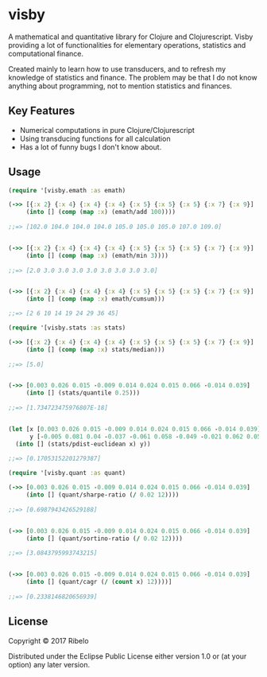 # visby

A mathematical and quantitative library for Clojure and Clojurescript.
Visby providing a lot of functionalities for elementary operations, statistics and computational finance.

Created mainly to learn how to use transducers, and to refresh my knowledge of statistics and finance.
The problem may be that I do not know anything about programming, not to mention statistics and finances.

## Key Features

* Numerical computations in pure Clojure/Clojurescript
* Using transducing functions for all calculation
* Has a lot of funny bugs I don't know about.

## Usage

```clojure
(require '[visby.emath :as emath)

(->> [{:x 2} {:x 4} {:x 4} {:x 4} {:x 5} {:x 5} {:x 5} {:x 7} {:x 9}]
     (into [] (comp (map :x) (emath/add 100))))
 
;;=> [102.0 104.0 104.0 104.0 105.0 105.0 105.0 107.0 109.0]


(->> [{:x 2} {:x 4} {:x 4} {:x 4} {:x 5} {:x 5} {:x 5} {:x 7} {:x 9}]
     (into [] (comp (map :x) (emath/min 3))))
     
;;=> [2.0 3.0 3.0 3.0 3.0 3.0 3.0 3.0 3.0]


(->> [{:x 2} {:x 4} {:x 4} {:x 4} {:x 5} {:x 5} {:x 5} {:x 7} {:x 9}]
     (into [] (comp (map :x) emath/cumsum)))

;;=> [2 6 10 14 19 24 29 36 45]
```


```clojure
(require '[visby.stats :as stats)

(->> [{:x 2} {:x 4} {:x 4} {:x 4} {:x 5} {:x 5} {:x 5} {:x 7} {:x 9}]
     (into [] (comp (map :x) stats/median)))
 
;;=> [5.0]


(->> [0.003 0.026 0.015 -0.009 0.014 0.024 0.015 0.066 -0.014 0.039]
     (into [] (stats/quantile 0.25)))
     
;;=> [1.734723475976807E-18]


(let [x [0.003 0.026 0.015 -0.009 0.014 0.024 0.015 0.066 -0.014 0.039]
      y [-0.005 0.081 0.04 -0.037 -0.061 0.058 -0.049 -0.021 0.062 0.058]]
  (into [] (stats/pdist-euclidean x) y))
  
;;=> [0.17053152201279387]
```

```clojure
(require '[visby.quant :as quant)

(->> [0.003 0.026 0.015 -0.009 0.014 0.024 0.015 0.066 -0.014 0.039]
     (into [] (quant/sharpe-ratio (/ 0.02 12))))
 
;;=> [0.6987943426529188]


(->> [0.003 0.026 0.015 -0.009 0.014 0.024 0.015 0.066 -0.014 0.039]
     (into [] (quant/sortino-ratio (/ 0.02 12))))
     
;;=> [3.0843795993743215]


(->> [0.003 0.026 0.015 -0.009 0.014 0.024 0.015 0.066 -0.014 0.039]
     (into [] (quant/cagr (/ (count x) 12))))]
  
;;=> [0.2338146820656939]
```

## License

Copyright © 2017 Ribelo

Distributed under the Eclipse Public License either version 1.0 or (at
your option) any later version.
